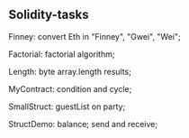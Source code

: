 ## Solidity-tasks

Finney: convert Eth in "Finney", "Gwei", "Wei";

Factorial: factorial algorithm;

Length: byte array.length results;

MyContract: condition and cycle;

SmallStruct: guestList on party;

StructDemo: balance; send and receive;
